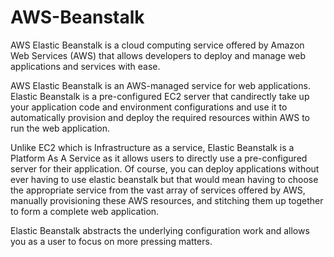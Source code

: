 # AWS-Beanstalk

AWS Elastic Beanstalk is a cloud computing service offered by Amazon Web Services (AWS) that allows developers to deploy and manage web applications and services with ease. 

AWS Elastic Beanstalk is an AWS-managed service for web applications. Elastic Beanstalk is a pre-configured EC2 server that candirectly take up your application code and environment configurations and use it to automatically provision and deploy the required resources within AWS to run the web application.

Unlike EC2 which is Infrastructure as a service, Elastic Beanstalk is a Platform As A Service  as it allows users to directly use a pre-configured server for their application. Of course, you can deploy applications without ever having to use elastic beanstalk but that would mean having to choose the appropriate service from the vast array of services offered by  AWS, manually provisioning these AWS resources, and stitching them up together to form a complete web application.

Elastic Beanstalk abstracts the underlying configuration work and allows you as a user to focus on more pressing matters. 
